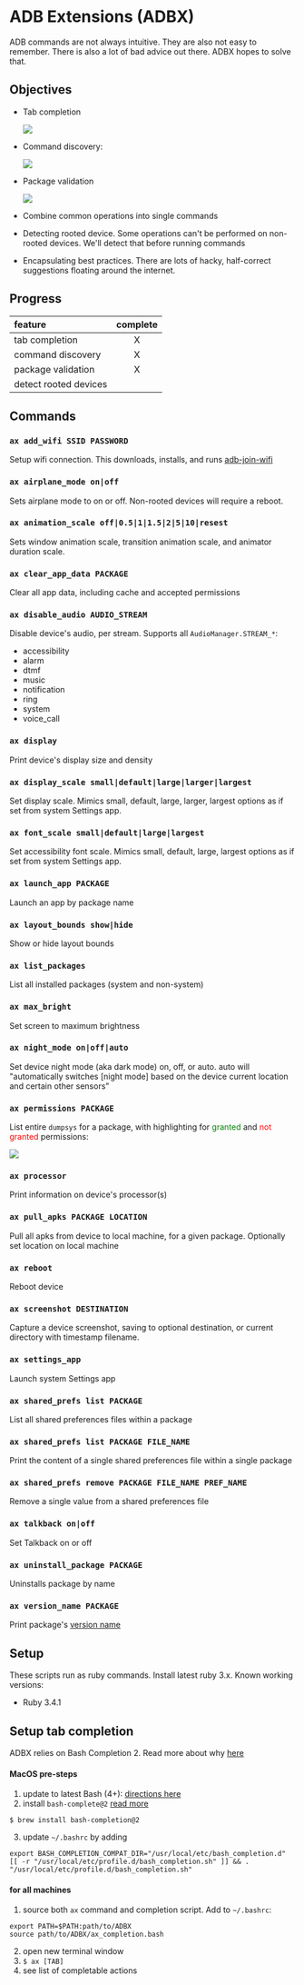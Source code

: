 # ADB Extensions (ADBX)

ADB commands are not always intuitive. They are also not easy to remember. There is also a lot of bad advice out there. ADBX hopes to solve that.


## Objectives

* Tab completion

	![](tab_completion.gif)

* Command discovery:

	![](command_discovery.gif)

* Package validation

	![](package_validation.gif)

* Combine common operations into single commands
* Detecting rooted device. Some operations can't be performed on non-rooted devices. We'll detect that before running commands
* Encapsulating best practices. There are lots of hacky, half-correct suggestions floating around the internet.


## Progress

| feature | complete |
|:---|:---:|
| tab completion |X|
| command discovery | X |
| package validation | X |
| detect rooted devices | |


## Commands

### `ax add_wifi SSID PASSWORD`

Setup wifi connection. This downloads, installs, and runs [adb-join-wifi](https://github.com/steinwurf/adb-join-wifi)

### `ax airplane_mode on|off`

Sets airplane mode to on or off. Non-rooted devices will require a reboot.

### `ax animation_scale off|0.5|1|1.5|2|5|10|resest`

Sets window animation scale, transition animation scale, and animator duration scale.

### `ax clear_app_data PACKAGE`

Clear all app data, including cache and accepted permissions

### `ax disable_audio AUDIO_STREAM`

Disable device's audio, per stream. Supports all `AudioManager.STREAM_*`:

 * accessibility
 * alarm
 * dtmf
 * music
 * notification
 * ring
 * system
 * voice_call

### `ax display`

Print device's display size and density

### `ax display_scale small|default|large|larger|largest`

Set display scale. Mimics small, default, large, larger, largest options as if set from system Settings app.

### `ax font_scale small|default|large|largest`

Set accessibility font scale. Mimics small, default, large, largest options as if set from system Settings app.

### `ax launch_app PACKAGE`

Launch an app by package name

### `ax layout_bounds show|hide`

Show or hide layout bounds

### `ax list_packages`

List all installed packages (system and non-system)

### `ax max_bright`

Set screen to maximum brightness

### `ax night_mode on|off|auto`

Set device night mode (aka dark mode) on, off, or auto. auto will "automatically switches [night mode] based on the device current location and certain other sensors"

### `ax permissions PACKAGE`

List entire `dumpsys` for a package, with highlighting for <span style="color:green">granted</span> and <span style="color:red">not granted</span> permissions:

![](images/permissiondump.png)

### `ax processor`

Print information on device's processor(s)

### `ax pull_apks PACKAGE LOCATION`

Pull all apks from device to local machine, for a given package. Optionally set location on local machine

### `ax reboot`

Reboot device

### `ax screenshot DESTINATION`

Capture a device screenshot, saving to optional destination, or current directory with timestamp filename.

### `ax settings_app`

Launch system Settings app

### `ax shared_prefs list PACKAGE`

List all shared preferences files within a package

### `ax shared_prefs list PACKAGE FILE_NAME`

Print the content of a single shared preferences file within a single package

### `ax shared_prefs remove PACKAGE FILE_NAME PREF_NAME`

Remove a single value from a shared preferences file

### `ax talkback on|off`

Set Talkback on or off

### `ax uninstall_package PACKAGE`

Uninstalls package by name

### `ax version_name PACKAGE`

Print package's [version name](https://developer.android.com/guide/topics/manifest/manifest-element#vname)

## Setup

These scripts run as ruby commands. Install latest ruby 3.x. Known working versions:

* Ruby 3.4.1

## Setup tab completion

ADBX relies on Bash Completion 2. Read more about why [here](https://itnext.io/programmable-completion-for-bash-on-macos-f81a0103080b)

#### MacOS pre-steps

1. update to latest Bash (4+): [directions here](https://medium.com/@weibeld/upgrading-bash-on-macos-7138bd1066ba)
2. install `bash-complete@2` [read more](https://itnext.io/programmable-completion-for-bash-on-macos-f81a0103080b)

```
$ brew install bash-completion@2
```

3. update `~/.bashrc` by adding

```
export BASH_COMPLETION_COMPAT_DIR="/usr/local/etc/bash_completion.d"
[[ -r "/usr/local/etc/profile.d/bash_completion.sh" ]] && . "/usr/local/etc/profile.d/bash_completion.sh"
```

#### for all machines

1. source both `ax` command and completion script. Add to `~/.bashrc`:

```
export PATH=$PATH:path/to/ADBX
source path/to/ADBX/ax_completion.bash
```

2. open new terminal window
3. `$ ax [TAB]`
4. see list of completable actions
